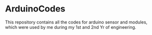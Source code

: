 # ArduinoCodes

This repository contains all the codes for arduino sensor and modules, which were used by me during my 1st and 2nd Yr of engineering.

